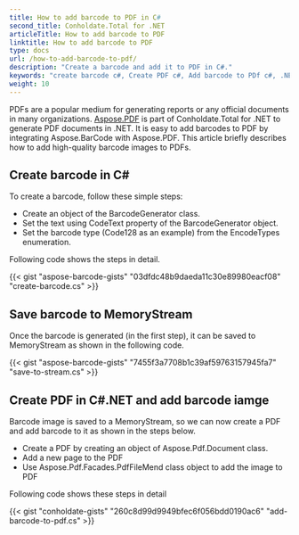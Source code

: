 ```yaml
---
title: How to add barcode to PDF in C#
second_title: Conholdate.Total for .NET
articleTitle: How to add barcode to PDF
linktitle: How to add barcode to PDF
type: docs
url: /how-to-add-barcode-to-pdf/
description: "Create a barcode and add it to PDF in C#."
keywords: "create barcode c#, Create PDF c#, Add barcode to PDf c#, .NET create barcode, .NET Create PDF, .NET Add barcode to PDf"
weight: 10
---
```


PDFs are a popular medium for generating reports or any official documents in many organizations. [Aspose.PDF](https://products.aspose.com/pdf/net) is part of Conholdate.Total for .NET to generate PDF documents in .NET. It is easy to add barcodes to PDF by integrating Aspose.BarCode with Aspose.PDF. This article briefly describes how to add high-quality barcode images to PDFs.
## **Create barcode in C#**
To create a barcode, follow these simple steps:

- Create an object of the BarcodeGenerator class.
- Set the text using CodeText property of the BarcodeGenerator object.
- Set the barcode type (Code128 as an example) from the EncodeTypes enumeration.

Following code shows the steps in detail.

{{< gist "aspose-barcode-gists" "03dfdc48b9daeda11c30e89980eacf08" "create-barcode.cs" >}}
## **Save barcode to MemoryStream**
Once the barcode is generated (in the first step), it can be saved to MemoryStream as shown in the following code.

{{< gist "aspose-barcode-gists" "7455f3a7708b1c39af59763157945fa7" "save-to-stream.cs" >}}
## **Create PDF in C#.NET and add barcode iamge**
Barcode image is saved to a MemoryStream, so we can now create a PDF and add barcode to it as shown in the steps below.

- Create a PDF by creating an object of Aspose.Pdf.Document class.
- Add a new page to the PDF
- Use Aspose.Pdf.Facades.PdfFileMend class object to add the image to PDF

Following code shows these steps in detail

{{< gist "conholdate-gists" "260c8d99d9949bfec6f056bdd0190ac6" "add-barcode-to-pdf.cs" >}}
